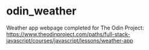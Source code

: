 # odin_weather
Weather app webpage completed for The Odin Project: https://www.theodinproject.com/paths/full-stack-javascript/courses/javascript/lessons/weather-app

